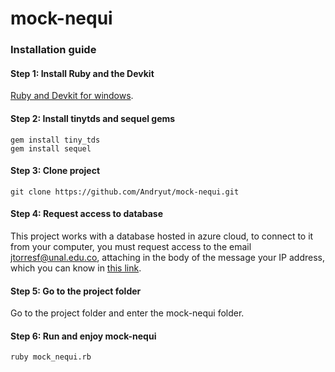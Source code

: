 # mock-nequi
### Installation guide

#### Step 1: Install Ruby and the Devkit
[Ruby and Devkit for windows](https://rubyinstaller.org/downloads/).

#### Step 2: Install tinytds and sequel gems
```
gem install tiny_tds
gem install sequel
```

#### Step 3: Clone project
```
git clone https://github.com/Andryut/mock-nequi.git
```

#### Step 4: Request access to database
This project works with a database hosted in azure cloud, to connect to it from your computer, you must request access to the email jtorresf@unal.edu.co, attaching in the body of the message your IP address, which you can know in [this link](http://www.cualesmiip.com/).

#### Step 5: Go to the project folder
Go to the project folder and enter the mock-nequi folder.

#### Step 6: Run and enjoy mock-nequi
```
ruby mock_nequi.rb
```

